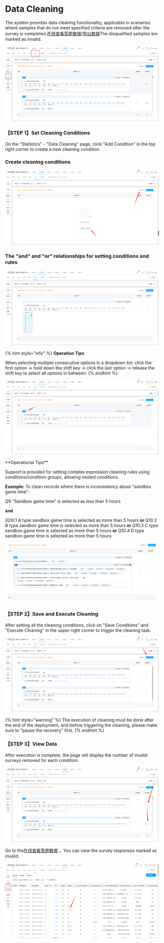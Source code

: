 # Data Cleaning

The system provides data cleaning functionality, applicable in scenarios where samples that do not meet specified criteria are removed after the survey is completed.[在线查看答题数据](../../../cao-zuo-zhi-yin/tong-ji-fen-xi/da-ti-shu-ju-zai-xian-cha-kan.md)/[导出数据](../../../cao-zuo-zhi-yin/xia-zai-shu-ju/)The disqualified samples are marked as invalid.

![Data Cleaning](<../../../.gitbook/assets/image (77).png>)

### 【STEP 1】Set Cleaning Conditions

On the "Statistics" - "Data Cleaning" page, click "Add Condition" in the top right corner to create a new cleaning condition.

### Create cleaning conditions

![Create cleaning conditions](<../../../.gitbook/assets/image (266).png>)

### The "and" and "or" relationships for setting conditions and rules

![Set cleaning rules](<../../../.gitbook/assets/image (786).png>)

{% hint style="info" %}
**Operation Tips**

When selecting multiple consecutive options in a dropdown list: click the first option -> hold down the shift key -> click the last option -> release the shift key to select all options in between.
{% endhint %}

![Set the and/or relationship between conditions (groups)](<../../../.gitbook/assets/image (76).png>)

\*\*Operational Tips\*\*

Support is provided for setting complex expression cleaning rules using conditions/condition groups, allowing nested conditions.

**Example:** To clean records where there is inconsistency about "sandbox game time":

Q9 "Sandbox game time" is selected as less than 5 hours

**and**

(Q10.1 A type sandbox game time is selected as more than 5 hours **or** Q10.2 B type sandbox game time is selected as more than 5 hours **or** Q10.3 C type sandbox game time is selected as more than 5 hours **or** Q10.4 D type sandbox game time is selected as more than 5 hours

![\[Example\] Complex Cleaning Conditions -- Nested Condition Group](<../../../.gitbook/assets/image (81).png>)

### 【STEP 2】Save and Execute Cleaning

After setting all the cleaning conditions, click on "Save Conditions" and "Execute Cleaning" in the upper right corner to trigger the cleaning task.

![保存条件](<../../../.gitbook/assets/image (623).png>)

{% hint style="warning" %}
The execution of cleaning must be done after the end of the deployment, and before triggering the cleaning, please make sure to "pause the recovery" first.
{% endhint %}

### 【STEP 3】View Data

After execution is complete, the page will display the number of invalid surveys removed for each condition.

![Cleaning completed](<../../../.gitbook/assets/image (217).png>)

Go to the[在线查看答题数据](../../../cao-zuo-zhi-yin/tong-ji-fen-xi/da-ti-shu-ju-zai-xian-cha-kan.md) ，You can view the survey responses marked as invalid.

![](<../../../.gitbook/assets/image (653).png>)
